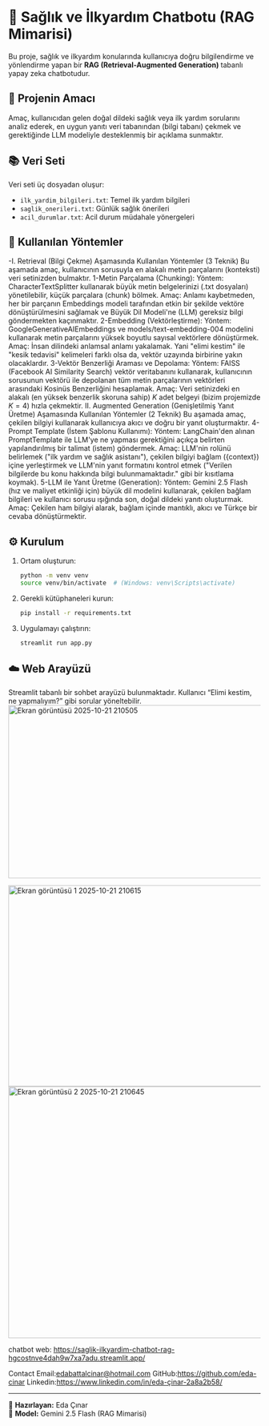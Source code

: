 
# 🏥 Sağlık ve İlkyardım Chatbotu (RAG Mimarisi)

Bu proje, sağlık ve ilkyardım konularında kullanıcıya doğru bilgilendirme ve yönlendirme yapan bir **RAG (Retrieval-Augmented Generation)** tabanlı yapay zeka chatbotudur.

## 🎯 Projenin Amacı
Amaç, kullanıcıdan gelen doğal dildeki sağlık veya ilk yardım sorularını analiz ederek, en uygun yanıtı veri tabanından (bilgi tabanı) çekmek ve gerektiğinde LLM modeliyle desteklenmiş bir açıklama sunmaktır.

## 📚 Veri Seti
Veri seti üç dosyadan oluşur:
- `ilk_yardim_bilgileri.txt`: Temel ilk yardım bilgileri
- `saglik_onerileri.txt`: Günlük sağlık önerileri
- `acil_durumlar.txt`: Acil durum müdahale yönergeleri

## 🧠 Kullanılan Yöntemler
-I. Retrieval (Bilgi Çekme) Aşamasında Kullanılan Yöntemler (3 Teknik)
Bu aşamada amaç, kullanıcının sorusuyla en alakalı metin parçalarını (konteksti) veri setinizden bulmaktır.
   1-Metin Parçalama (Chunking):
      Yöntem: CharacterTextSplitter kullanarak büyük metin belgelerinizi (.txt dosyaları) yönetilebilir, küçük parçalara (chunk) bölmek.
      Amaç: Anlamı kaybetmeden, her bir parçanın Embeddings modeli tarafından etkin bir şekilde vektöre dönüştürülmesini sağlamak ve Büyük Dil Modeli'ne (LLM) gereksiz bilgi göndermekten kaçınmaktır.
   2-Embedding (Vektörleştirme):
      Yöntem: GoogleGenerativeAIEmbeddings ve models/text-embedding-004 modelini kullanarak metin parçalarını yüksek boyutlu sayısal vektörlere dönüştürmek.
      Amaç: İnsan dilindeki anlamsal anlamı yakalamak. Yani "elimi kestim" ile "kesik tedavisi" kelimeleri farklı olsa da, vektör uzayında birbirine yakın olacaklardır.
   3-Vektör Benzerliği Araması ve Depolama:
      Yöntem: FAISS (Facebook AI Similarity Search) vektör veritabanını kullanarak, kullanıcının sorusunun vektörü ile depolanan tüm metin parçalarının vektörleri arasındaki Kosinüs Benzerliğini hesaplamak.
      Amaç: Veri setinizdeki en alakalı (en yüksek benzerlik skoruna sahip) $K$ adet belgeyi (bizim projemizde $K=4$) hızla çekmektir.
II. Augmented Generation (Genişletilmiş Yanıt Üretme) Aşamasında Kullanılan Yöntemler (2 Teknik)
Bu aşamada amaç, çekilen bilgiyi kullanarak kullanıcıya akıcı ve doğru bir yanıt oluşturmaktır.
   4-Prompt Template (İstem Şablonu Kullanımı):
      Yöntem: LangChain'den alınan PromptTemplate ile LLM'ye ne yapması gerektiğini açıkça belirten yapılandırılmış bir talimat (istem) göndermek.
      Amaç: LLM'nin rolünü belirlemek ("ilk yardım ve sağlık asistanı"), çekilen bilgiyi bağlam ({context}) içine yerleştirmek ve LLM'nin yanıt formatını kontrol etmek ("Verilen bilgilerde bu konu hakkında bilgi bulunmamaktadır." gibi bir kısıtlama koymak).
   5-LLM ile Yanıt Üretme (Generation):
      Yöntem: Gemini 2.5 Flash (hız ve maliyet etkinliği için) büyük dil modelini kullanarak, çekilen bağlam bilgileri ve kullanıcı sorusu ışığında son, doğal dildeki yanıtı oluşturmak.
      Amaç: Çekilen ham bilgiyi alarak, bağlam içinde mantıklı, akıcı ve Türkçe bir cevaba dönüştürmektir.

## ⚙️ Kurulum
1. Ortam oluşturun:
   ```bash
   python -m venv venv
   source venv/bin/activate  # (Windows: venv\Scripts\activate)
   ```
2. Gerekli kütüphaneleri kurun:
   ```bash
   pip install -r requirements.txt
   ```
3. Uygulamayı çalıştırın:
   ```bash
   streamlit run app.py
   ```

## ☁️ Web Arayüzü
Streamlit tabanlı bir sohbet arayüzü bulunmaktadır.
Kullanıcı “Elimi kestim, ne yapmalıyım?” gibi sorular yöneltebilir.
<img width="976" height="346" alt="Ekran görüntüsü 2025-10-21 210505" src="https://github.com/user-attachments/assets/dff7b29a-a93f-454a-ac84-745fa4bbfaed" />

<img width="962" height="402" alt="Ekran görüntüsü 1 2025-10-21 210615" src="https://github.com/user-attachments/assets/356ca2d6-5ce0-458d-a51e-6a75d5c09afe" />

<img width="1022" height="503" alt="Ekran görüntüsü 2 2025-10-21 210645" src="https://github.com/user-attachments/assets/c3f1e07e-00e1-4d3c-a815-734bc5b00fa6" />



chatbot web: https://saglik-ilkyardim-chatbot-rag-hgcostnve4dah9w7xa7adu.streamlit.app/



Contact
Email:edabattalcinar@hotmail.com
GitHub:https://github.com/eda-cinar
Linkedin:https://www.linkedin.com/in/eda-çinar-2a8a2b58/



---
📍 **Hazırlayan:** Eda Çınar  
🔗 **Model:** Gemini 2.5 Flash (RAG Mimarisi)
